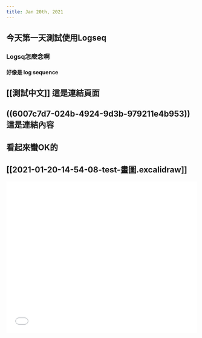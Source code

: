 ```yaml
---
title: Jan 20th, 2021
---
```


## 今天第一天測試使用Logseq
### Logsq怎麼念啊
#### 好像是 log sequence
## [[測試中文]] 這是連結頁面
## ((6007c7d7-024b-4924-9d3b-979211e4b953)) 這是連結內容
## 看起來蠻OK的
## [[2021-01-20-14-54-08-test-畫圖.excalidraw]]
<iframe class="draw-iframe" src="/draw?file=2021-01-20-14-54-08-test-畫圖.excalidraw" width="100%" height="400" frameborder="0" allowfullscreen></iframe>
